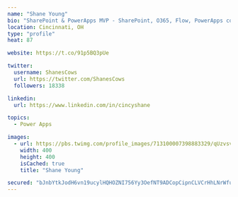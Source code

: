 ```yaml
---
name: "Shane Young"
bio: "SharePoint & PowerApps MVP - SharePoint, O365, Flow, PowerApps consulting? @PowerApps911 | Pure Snark? You found it."
location: Cincinnati, OH
type: "profile"
heat: 87

website: https://t.co/91p5BQ3pUe

twitter:
  username: ShanesCows
  url: https://twitter.com/ShanesCows
  followers: 18338

linkedin:
  url: https://www.linkedin.com/in/cincyshane

topics:
  - Power Apps

images:
  - url: https://pbs.twimg.com/profile_images/713100007398883329/qUzvsvQ3_400x400.jpg
    width: 400
    height: 400
    isCached: true
    title: "Shane Young"

secured: "bJnbYtkJodH6vn19ucylHQHOZNI756Yy3OefNT9ADCopCipnCLVCrHhLNrWfuvdSzCo/lwTSBRTVltwzY1pYCGieMNKJf0pMZ1N4djmfklDmAVISjyedwvbOeishAL1V18W34ujPnOjR43VN6IzzEy4+oHvuKMKSqzE+boGkCYVw66JPA6yfUiZxG78ZVN0l+9qyfSV2IYrFBS75SpmMMohZ63hYHIjNlBexdzE5OeBYM8A1R7dGv0ciAUH3EW80IB26qFpA4gGgg4THkgpc6XsRTWaiwwO6oo1PvI+XoFdKMw7rATJ/DC4Ydtl0i2Hu9FGuLurXoRwI5Zs4Hp3eenfxpyrU2YIouEXUtC/iCo4NfMEY5ZcKhDbxGVFo9QHYJdp98d5yVQOMUHMQT+qlUPGvOcTc2PFrvRSfchp67L8=;fwaivY8C/8eWtVGEAY+dqQ=="
---
```


